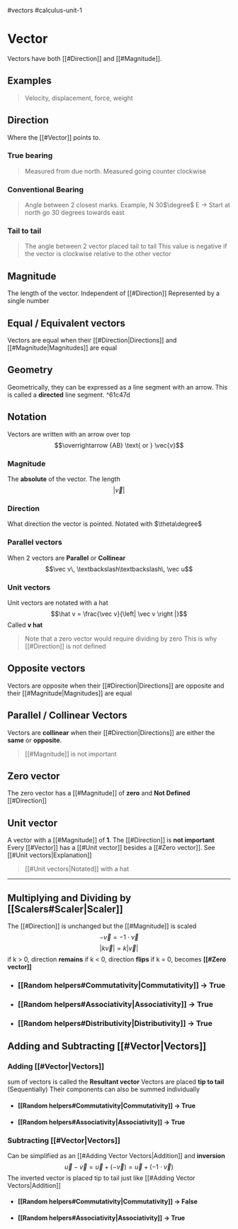 #vectors 
#calculus-unit-1 
# Vector
Vectors have both [[#Direction]] and [[#Magnitude]]. 
## Examples
> Velocity, displacement, force, weight
## Direction
Where the [[#Vector]] points to.
### True bearing
> Measured from due north. Measured going counter clockwise
### Conventional Bearing
> Angle between 2 closest marks. Example, N 30$\degree$ E -> Start at north go 30 degrees towards east
### Tail to tail
> The angle between 2 vector placed tail to tail
> This value is negative if the vector is clockwise relative to the other vector
## Magnitude
The length of the vector. Independent of [[#Direction]]
Represented by a single number
## Equal / Equivalent vectors
Vectors are equal when their [[#Direction|Directions]] and [[#Magnitude|Magnitudes]] are equal
## Geometry
Geometrically, they can be expressed as a line segment with an arrow. This is called a **directed** line segment. ^61c47d
## Notation
Vectors are written with an arrow over top
$$\overrightarrow {AB} \text{ or } \vec{v}$$
### Magnitude
The **absolute** of the vector. The length
$$\left | \vec{v} \right |$$
### Direction
What direction the vector is pointed.
Notated with $\theta\degree$   
### Parallel vectors
When 2 vectors are **Parallel** or **Collinear**
$$\vec v\, \textbackslash\textbackslash\, \vec u$$
### Unit vectors
Unit vectors are notated with a hat
$$\hat v = \frac{\vec v}{\left| \vec v \right |}$$
Called **v hat**
> Note that a zero vector would require dividing by zero
> This is why [[#Direction]]  is not defined

## Opposite vectors
Vectors are opposite when their [[#Direction|Directions]] are opposite and their [[#Magnitude|Magnitudes]] are equal
## Parallel / Collinear Vectors
Vectors are **collinear** when their [[#Direction|Directions]] are either the **same** or **opposite**.
> [[#Magnitude]] is not important
## Zero vector
The zero vector has a [[#Magnitude]] of **zero** and **Not Defined** [[#Direction]]
## Unit vector
A vector with a [[#Magnitude]] of **1**. The [[#Direction]] is **not important**
Every [[#Vector]] has a [[#Unit vector]] besides a [[#Zero vector]]. See [[#Unit vectors|Explanation]]
> [[#Unit vectors|Notated]] with a hat

---
## Multiplying and Dividing by [[Scalers#Scaler|Scaler]]
The [[#Direction]] is unchanged but the [[#Magnitude]] is scaled
$$-\vec v = -1 \cdot \vec v$$
$$\left| k\vec{v} \right| = k\left|\vec{v}\right|$$
if k > 0, direction **remains**
if k < 0, direction **flips**
if k = 0, becomes **[[#Zero vector]]**
- ### [[Random helpers#Commutativity|Commutativity]] -> **True**
- ### [[Random helpers#Associativity|Associativity]] -> **True**
- ### [[Random helpers#Distributivity|Distributivity]] -> **True**
## Adding and Subtracting [[#Vector|Vectors]]
### Adding [[#Vector|Vectors]]
sum of vectors is called the **Resultant vector**
Vectors are placed **tip to tail** (Sequentially)
Their components can also be summed individually
- #### [[Random helpers#Commutativity|Commutativity]] -> **True**
- #### [[Random helpers#Associativity|Associativity]] -> **True**
### Subtracting [[#Vector|Vectors]]
Can be simplified as an [[#Adding Vector Vectors|Addition]] and **inversion**
$$\vec{u}-\vec{v} = \vec{u}+(-\vec{v}) = \vec{u}+(-1\cdot\vec{v})$$
The inverted vector is placed tip to tail just like [[#Adding Vector Vectors|Addition]] 
- #### [[Random helpers#Commutativity|Commutativity]] -> **False**
- #### [[Random helpers#Associativity|Associativity]] -> **True**